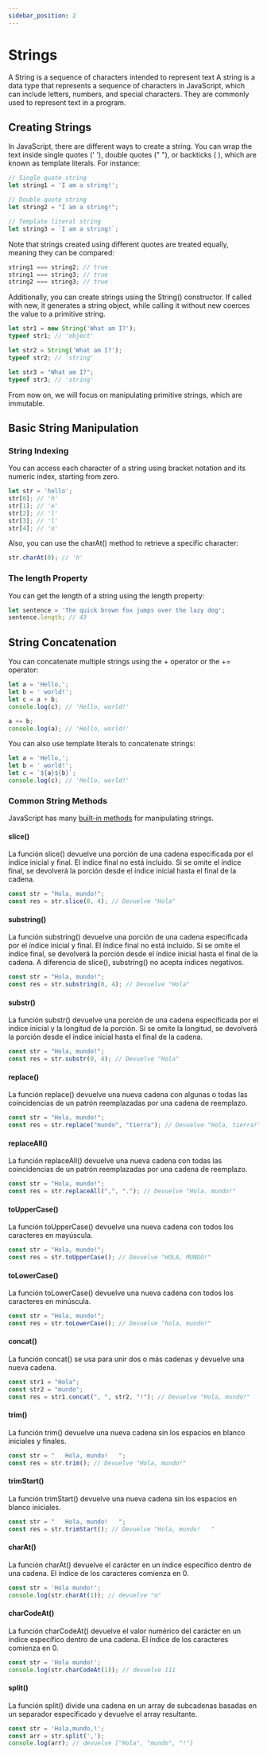```yaml
---
sidebar_position: 2
---
```

# Strings
A String is a sequence of characters intended to represent text
A string is a data type that represents a sequence of characters in JavaScript, which can include letters, numbers, and special characters. They are commonly used to represent text in a program.

## Creating Strings
In JavaScript, there are different ways to create a string. You can wrap the text inside single quotes (' '), double quotes (" "), or backticks ( ), which are known as template literals. For instance:

```javascript
// Single quote string
let string1 = 'I am a string!';

// Double quote string
let string2 = "I am a string!";

// Template literal string
let string3 = `I am a string!`;
```

Note that strings created using different quotes are treated equally, meaning they can be compared:
```javascript
string1 === string2; // true
string1 === string3; // true
string2 === string3; // true
```

Additionally, you can create strings using the String() constructor. If called with new, it generates a string object, while calling it without new coerces the value to a primitive string.

```javascript
let str1 = new String('What am I?');
typeof str1; // 'object'

let str2 = String('What am I?');
typeof str2; // 'string'

let str3 = "What am I?";
typeof str3; // 'string'
```
From now on, we will focus on manipulating primitive strings, which are immutable.

## Basic String Manipulation
### String Indexing
You can access each character of a string using bracket notation and its numeric index, starting from zero.

```javascript
let str = 'hello';
str[0]; // 'h'
str[1]; // 'e'
str[2]; // 'l'
str[3]; // 'l'
str[4]; // 'o'
```

Also, you can use the charAt() method to retrieve a specific character:
```javascript
str.charAt(0); // 'h'
```

### The length Property
You can get the length of a string using the length property:

```javascript
let sentence = 'The quick brown fox jumps over the lazy dog';
sentence.length; // 43
```

## String Concatenation
You can concatenate multiple strings using the + operator or the += operator:

```javascript
let a = 'Hello,';
let b = ' world!';
let c = a + b;
console.log(c); // 'Hello, world!'

a += b;
console.log(a); // 'Hello, world!'
```

You can also use template literals to concatenate strings:

```javascript
let a = 'Hello,';
let b = ' world!';
let c = `${a}${b}`;
console.log(c); // 'Hello, world!'
```

### Common String Methods
JavaScript has many [built-in methods](https://www.w3schools.com/js/js_string_methods.asp) for manipulating strings. 

#### slice()
La función slice() devuelve una porción de una cadena especificada por el índice inicial y final. El índice final no está incluido. Si se omite el índice final, se devolverá la porción desde el índice inicial hasta el final de la cadena.

```javascript
const str = "Hola, mundo!";
const res = str.slice(0, 4); // Devuelve "Hola"
```
#### substring()
La función substring() devuelve una porción de una cadena especificada por el índice inicial y final. El índice final no está incluido. Si se omite el índice final, se devolverá la porción desde el índice inicial hasta el final de la cadena. A diferencia de slice(), substring() no acepta índices negativos.

```javascript
const str = "Hola, mundo!";
const res = str.substring(0, 4); // Devuelve "Hola"
```

#### substr()
La función substr() devuelve una porción de una cadena especificada por el índice inicial y la longitud de la porción. Si se omite la longitud, se devolverá la porción desde el índice inicial hasta el final de la cadena.

```javascript
const str = "Hola, mundo!";
const res = str.substr(0, 4); // Devuelve "Hola"
```

#### replace()
La función replace() devuelve una nueva cadena con algunas o todas las coincidencias de un patrón reemplazadas por una cadena de reemplazo.

```javascript
const str = "Hola, mundo!";
const res = str.replace("mundo", "tierra"); // Devuelve "Hola, tierra!"
```

#### replaceAll()
La función replaceAll() devuelve una nueva cadena con todas las coincidencias de un patrón reemplazadas por una cadena de reemplazo.

```javascript
const str = "Hola, mundo!";
const res = str.replaceAll(",", "."); // Devuelve "Hola. mundo!"
```

#### toUpperCase()
La función toUpperCase() devuelve una nueva cadena con todos los caracteres en mayúscula.

```javascript
const str = "Hola, mundo!";
const res = str.toUpperCase(); // Devuelve "HOLA, MUNDO!"
```

#### toLowerCase()
La función toLowerCase() devuelve una nueva cadena con todos los caracteres en minúscula.

```javascript
const str = "Hola, mundo!";
const res = str.toLowerCase(); // Devuelve "hola, mundo!"
```

#### concat()
La función concat() se usa para unir dos o más cadenas y devuelve una nueva cadena.

```javascript
const str1 = "Hola";
const str2 = "mundo";
const res = str1.concat(", ", str2, "!"); // Devuelve "Hola, mundo!"
```

#### trim()
La función trim() devuelve una nueva cadena sin los espacios en blanco iniciales y finales.

```javascript
const str = "   Hola, mundo!   ";
const res = str.trim(); // Devuelve "Hola, mundo!"
```

#### trimStart()
La función trimStart() devuelve una nueva cadena sin los espacios en blanco iniciales.

```javascript
const str = "   Hola, mundo!   ";
const res = str.trimStart(); // Devuelve "Hola, mundo!   "
```

#### charAt()
La función charAt() devuelve el carácter en un índice específico dentro de una cadena. El índice de los caracteres comienza en 0.

```javascript
const str = 'Hola mundo!';
console.log(str.charAt(1)); // devuelve "o"
```

#### charCodeAt()
La función charCodeAt() devuelve el valor numérico del carácter en un índice específico dentro de una cadena. El índice de los caracteres comienza en 0.

```javascript
const str = 'Hola mundo!';
console.log(str.charCodeAt(1)); // devuelve 111
```

#### split()
La función split() divide una cadena en un array de subcadenas basadas en un separador especificado y devuelve el array resultante.

```javascript
const str = 'Hola,mundo,!';
const arr = str.split(',');
console.log(arr); // devuelve ["Hola", "mundo", "!"]
```

